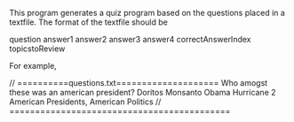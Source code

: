 This program generates a quiz program based on the questions placed in a textfile.
The format of the textfile should be 

question
answer1
answer2
answer3
answer4
correctAnswerIndex
topicstoReview


For example,

// ==========questions.txt====================
Who amogst these was an american president?
Doritos
Monsanto
Obama
Hurricane
2
American Presidents, American Politics
// ===========================================

